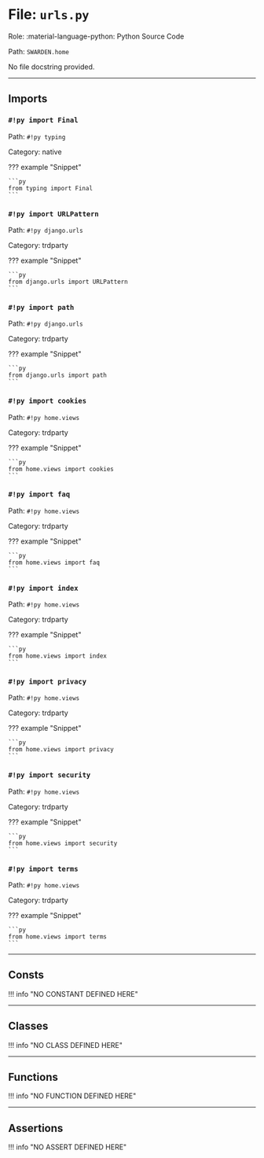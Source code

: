 # File: `urls.py`

Role: :material-language-python: Python Source Code

Path: `SWARDEN.home`

No file docstring provided.

---

## Imports

### `#!py import Final`

Path: `#!py typing`

Category: native

??? example "Snippet"

    ```py
    from typing import Final
    ```

### `#!py import URLPattern`

Path: `#!py django.urls`

Category: trdparty

??? example "Snippet"

    ```py
    from django.urls import URLPattern
    ```

### `#!py import path`

Path: `#!py django.urls`

Category: trdparty

??? example "Snippet"

    ```py
    from django.urls import path
    ```

### `#!py import cookies`

Path: `#!py home.views`

Category: trdparty

??? example "Snippet"

    ```py
    from home.views import cookies
    ```

### `#!py import faq`

Path: `#!py home.views`

Category: trdparty

??? example "Snippet"

    ```py
    from home.views import faq
    ```

### `#!py import index`

Path: `#!py home.views`

Category: trdparty

??? example "Snippet"

    ```py
    from home.views import index
    ```

### `#!py import privacy`

Path: `#!py home.views`

Category: trdparty

??? example "Snippet"

    ```py
    from home.views import privacy
    ```

### `#!py import security`

Path: `#!py home.views`

Category: trdparty

??? example "Snippet"

    ```py
    from home.views import security
    ```

### `#!py import terms`

Path: `#!py home.views`

Category: trdparty

??? example "Snippet"

    ```py
    from home.views import terms
    ```



---

## Consts

!!! info "NO CONSTANT DEFINED HERE"

---

## Classes

!!! info "NO CLASS DEFINED HERE"

---

## Functions

!!! info "NO FUNCTION DEFINED HERE"

---

## Assertions

!!! info "NO ASSERT DEFINED HERE"
